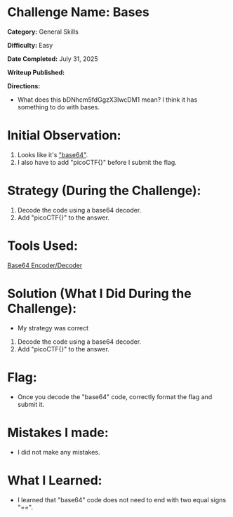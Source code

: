 # Challenge Name: Bases

**Category:** General Skills

**Difficulty:** Easy

**Date Completed:**  July 31, 2025

**Writeup Published:**

**Directions:** 

- What does this bDNhcm5fdGgzX3IwcDM1 mean? I think it has something to do with bases.

 # Initial Observation: 
1. Looks like it's ["base64"](https://builtin.com/software-engineering-perspectives/base64-encoding).
2. I also have to add "picoCTF{}" before I submit the flag.

 # Strategy (During the Challenge):
 1. Decode the code using a base64 decoder.
 2. Add "picoCTF{}" to the answer.

 # Tools Used:

[Base64 Encoder/Decoder](https://www.base64decode.org/)

# Solution (What I Did During the Challenge): 
- My strategy was correct
1. Decode the code using a base64 decoder.
2. Add "picoCTF{}" to the answer. 

# Flag: 

- Once you decode the "base64" code, correctly format the flag and submit it.

# Mistakes I made:

- I did not make any mistakes.

# What I Learned:
- I learned that "base64" code does not need to end with two equal signs "==".
